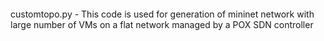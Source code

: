 ####
customtopo.py - This code is used for generation of mininet network with large number of VMs on a flat network
managed by a POX SDN controller

